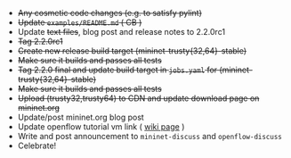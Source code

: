 * ~~Any cosmetic code changes (e.g. to satisfy pylint)~~
* ~~Update `examples/README.md` ( CB )~~
* Update ~~text files~~, blog post and release notes to 2.2.0rc1
* ~~Tag 2.2.0rc1~~
* ~~Create new release build target (mininet-trusty{32,64}-stable)~~
* ~~Make sure it builds and passes all tests~~
* ~~Tag 2.2.0 final and update build target in `jobs.yaml` for (mininet-trusty{32,64}-stable)~~
* ~~Make sure it builds and passes all tests~~
* ~~Upload (trusty32,trusty64) to CDN and update download page on mininet.org~~
* Update/post mininet.org blog post
* Update openflow tutorial vm link ( [wiki page](https://github.com/mininet/openflow-tutorial/wiki/Installing-Required-Software) )
* Write and post announcement to `mininet-discuss` and `openflow-discuss`
* Celebrate!